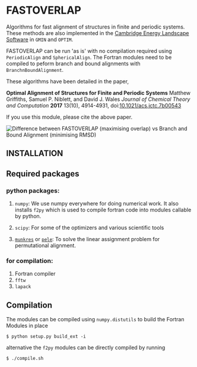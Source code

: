 # FASTOVERLAP
Algorithms for fast alignment of structures in finite and periodic systems. These methods are also implemented in the [Cambridge Energy Landscape Software](http://www-wales.ch.cam.ac.uk/software.html) in `GMIN` and `OPTIM`.

FASTOVERLAP can be run 'as is' with no compilation required using `PeriodicAlign` and `SphericalAlign`. The Fortran modules need to be compiled to peform branch and bound alignments with `BranchnBoundAlignment`. 

These algorithms have been detailed in the paper,

**Optimal Alignment of Structures for Finite and Periodic Systems** Matthew Griffiths, Samuel P. Niblett, and David J. Wales _Journal of Chemical
Theory and Computation_ **2017** 13(10), 4914-4931, doi:[10.1021/acs.jctc.7b00543](http://dx.doi.org/10.1021/acs.jctc.7b00543)

If you use this module, please cite the above paper.

![Difference between FASTOVERLAP (maximising overlap) vs Branch and Bound Alignment (minimising RMSD)](./alignment.gif)

## INSTALLATION

## Required packages

### python packages:

1. `numpy`:
  We use numpy everywhere for doing numerical work. It also installs `f2py` which is used to compile fortran code into modules callable by python.

2. `scipy`:
  For some of the optimizers and various scientific tools

3. [`munkres`](https://pypi.org/project/munkres/) or [`pele`](http://pele-python.github.io/pele/):
  To solve the linear assignment problem for permutational alignment.

### for compilation:

1. Fortran compiler
2. `fftw`
3. `lapack`

## Compilation

The modules can be compiled using `numpy.distutils` to build the Fortran Modules in place

```
$ python setup.py build_ext -i
```

alternative the `f2py` modules can be directly compiled by running

```
$ ./compile.sh
```


